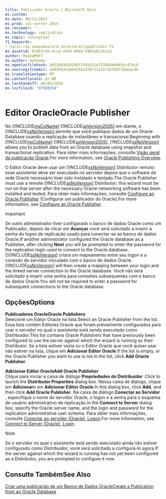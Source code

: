 ```yaml
---
title: Publicador Oracle | Microsoft Docs
ms.custom: ''
ms.date: 06/13/2017
ms.prod: sql-server-2014
ms.reviewer: ''
ms.technology: replication
ms.topic: conceptual
f1_keywords:
- sql12.rep.newpubwizard.selectoraclepublisher.f1
ms.assetid: 019b7c49-dcca-445d-8969-5982a8ccbc1a
author: MashaMSFT
ms.author: mathoma
ms.openlocfilehash: db52b93b3d260ff58a151e7238bbbe065bc47bc0
ms.sourcegitcommit: ad4d92dce894592a259721a1571b1d8736abacdb
ms.translationtype: MT
ms.contentlocale: pt-BR
ms.lasthandoff: 08/04/2020
ms.locfileid: "87569354"
---
```

# <a name="oracle-publisher"></a><span data-ttu-id="a13c1-102">Editor Oracle</span><span class="sxs-lookup"><span data-stu-id="a13c1-102">Oracle Publisher</span></span>
  <span data-ttu-id="a13c1-103">No [!INCLUDE[msCoName](../../includes/msconame-md.md)] [!INCLUDE[ssVersion2005](../../includes/ssversion2005-md.md)] em diante, o [!INCLUDE[ssNoVersion](../../includes/ssnoversion-md.md)] permite que você publique dados de um Oracle Database usando a replicação de instantâneo e transacional.</span><span class="sxs-lookup"><span data-stu-id="a13c1-103">Beginning with [!INCLUDE[msCoName](../../includes/msconame-md.md)] [!INCLUDE[ssVersion2005](../../includes/ssversion2005-md.md)], [!INCLUDE[ssNoVersion](../../includes/ssnoversion-md.md)] allows you to publish data from an Oracle database using snapshot and transactional replication.</span></span> <span data-ttu-id="a13c1-104">Para obter mais informações, consulte [Visão geral da publicação Oracle](non-sql/oracle-publishing-overview.md).</span><span class="sxs-lookup"><span data-stu-id="a13c1-104">For more information, see [Oracle Publishing Overview](non-sql/oracle-publishing-overview.md).</span></span>  
  
 <span data-ttu-id="a13c1-105">O Editor Oracle deve usar um [!INCLUDE[ssNoVersion](../../includes/ssnoversion-md.md)] Distributor remoto; esse assistente deve ser executado no servidor depois que o software de rede Oracle necessário tiver sido instalado e testado.</span><span class="sxs-lookup"><span data-stu-id="a13c1-105">The Oracle Publisher must use a remote [!INCLUDE[ssNoVersion](../../includes/ssnoversion-md.md)] Distributor; this wizard must be run on that server after the necessary Oracle networking software has been installed and tested.</span></span> <span data-ttu-id="a13c1-106">Para obter mais informações, consulte [Configure an Oracle Publisher](non-sql/configure-an-oracle-publisher.md) (Configurar um publicador do Oracle).</span><span class="sxs-lookup"><span data-stu-id="a13c1-106">For more information, see [Configure an Oracle Publisher](non-sql/configure-an-oracle-publisher.md).</span></span>  
  
> [!IMPORTANT]  
>  <span data-ttu-id="a13c1-107">Se outro administrador tiver configurado o banco de dados Oracle como um Publicador, depois de clicar em **Avançar** você será solicitado a inserir a senha do logon de replicação usado para conectar-se ao banco de dados Oracle.</span><span class="sxs-lookup"><span data-stu-id="a13c1-107">If another administrator configured the Oracle database as a Publisher, after clicking **Next** you will be prompted to enter the password for the replication login used to connect to the Oracle database.</span></span> <span data-ttu-id="a13c1-108">O[!INCLUDE[ssNoVersion](../../includes/ssnoversion-md.md)] criará um mapeamento entre seu logon e a conexão de servidor vinculado com o banco de dados Oracle.</span><span class="sxs-lookup"><span data-stu-id="a13c1-108">[!INCLUDE[ssNoVersion](../../includes/ssnoversion-md.md)] will then create a mapping between your login and the linked server connection to the Oracle database.</span></span> <span data-ttu-id="a13c1-109">Você não será solicitado a inserir uma senha para conexões subsequentes com o banco de dados Oracle.</span><span class="sxs-lookup"><span data-stu-id="a13c1-109">You will not be required to enter a password for subsequent connections to the Oracle database.</span></span>  
  
## <a name="options"></a><span data-ttu-id="a13c1-110">Opções</span><span class="sxs-lookup"><span data-stu-id="a13c1-110">Options</span></span>  
 <span data-ttu-id="a13c1-111">**Publicadores Oracle**</span><span class="sxs-lookup"><span data-stu-id="a13c1-111">**Oracle Publishers**</span></span>  
 <span data-ttu-id="a13c1-112">Selecione um Editor Oracle na lista.</span><span class="sxs-lookup"><span data-stu-id="a13c1-112">Select an Oracle Publisher from the list.</span></span> <span data-ttu-id="a13c1-113">Essa lista contém Editores Oracle que foram previamente configurados para usar o servidor no qual o assistente está sendo executado como Distribuidor.</span><span class="sxs-lookup"><span data-stu-id="a13c1-113">This list contains Oracle Publishers that have previously been configured to use the server against which the wizard is running as their Distributor.</span></span> <span data-ttu-id="a13c1-114">Se a lista estiver vazia ou o Editor Oracle que você quiser usar não estiver na lista, clique em **Adicionar Editor Oracle**.</span><span class="sxs-lookup"><span data-stu-id="a13c1-114">If the list is empty, or the Oracle Publisher you want to use is not in the list, click **Add Oracle Publisher**.</span></span>  
  
 <span data-ttu-id="a13c1-115">**Adicionar Editor Oracle**</span><span class="sxs-lookup"><span data-stu-id="a13c1-115">**Add Oracle Publisher**</span></span>  
 <span data-ttu-id="a13c1-116">Clique para iniciar a caixa de diálogo **Propriedades do Distribuidor** .</span><span class="sxs-lookup"><span data-stu-id="a13c1-116">Click to launch the **Distributor Properties** dialog box.</span></span> <span data-ttu-id="a13c1-117">Nessa caixa de diálogo, clique em **Adicionar**e em **Adicionar Editor Oracle**.</span><span class="sxs-lookup"><span data-stu-id="a13c1-117">In this dialog box, click **Add**, and then click **Add Oracle Publisher**.</span></span> <span data-ttu-id="a13c1-118">Na caixa de diálogo **Conectar ao Servidor** , especifique o nome do servidor Oracle, o logon e a senha para o esquema de usuário administrativo de replicação.</span><span class="sxs-lookup"><span data-stu-id="a13c1-118">In the **Connect to Server** dialog box, specify the Oracle server name, and the login and password for the replication administrative user schema.</span></span> <span data-ttu-id="a13c1-119">Para obter mais informações, consulte [Conectar ao servidor &#40;Oracle&#41;, Logon](connect-to-server-oracle-login.md).</span><span class="sxs-lookup"><span data-stu-id="a13c1-119">For more information, see [Connect to Server &#40;Oracle&#41;, Login](connect-to-server-oracle-login.md).</span></span>  
  
> [!NOTE]  
>  <span data-ttu-id="a13c1-120">Se o servidor no qual o assistente está sendo executado ainda não estiver configurado como Distribuidor, você será solicitado a configurá-lo agora.</span><span class="sxs-lookup"><span data-stu-id="a13c1-120">If the server against which the wizard is running has not yet been configured as a Distributor, you are prompted to configure it now.</span></span>  
  
## <a name="see-also"></a><span data-ttu-id="a13c1-121">Consulte Também</span><span class="sxs-lookup"><span data-stu-id="a13c1-121">See Also</span></span>  
 [<span data-ttu-id="a13c1-122">Criar uma publicação de um Banco de Dados Oracle</span><span class="sxs-lookup"><span data-stu-id="a13c1-122">Create a Publication from an Oracle Database</span></span>](publish/create-a-publication-from-an-oracle-database.md)   

  
  

